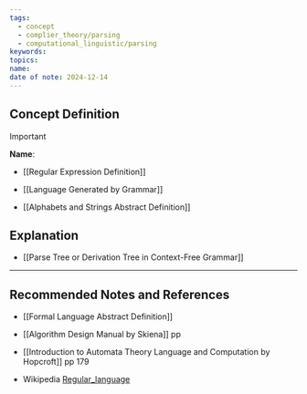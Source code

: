 ```yaml
---
tags:
  - concept
  - complier_theory/parsing
  - computational_linguistic/parsing
keywords: 
topics: 
name: 
date of note: 2024-12-14
---
```


## Concept Definition

>[!important]
>**Name**: 



- [[Regular Expression Definition]]
- [[Language Generated by Grammar]]

- [[Alphabets and Strings Abstract Definition]]


## Explanation


- [[Parse Tree or Derivation Tree in Context-Free Grammar]]


-----------
##  Recommended Notes and References



- [[Formal Language Abstract Definition]]

- [[Algorithm Design Manual by Skiena]] pp 
- [[Introduction to Automata Theory Language and Computation by Hopcroft]] pp 179

- Wikipedia [Regular_language](https://en.wikipedia.org/wiki/Regular_language)